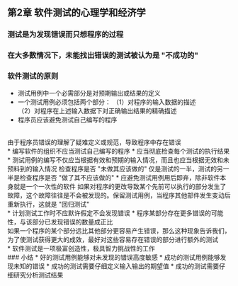 ## 第2章 软件测试的心理学和经济学
### 测试是为发现错误而只想程序的过程
### 在大多数情况下，未能找出错误的测试被认为是 "不成功的"
### 软件测试的原则
* 测试用例中一个必需部分是对预期输出或结果的定义
* 一个测试用例必须包括两个部分：
（1）对程序的输入数据的描述<br>
（2）对程序在上述输入数据下对正确输出结果的精确描述<br>
* 程序员应该避免测试自己编写的程序
<br>
由于程序员错误的理解了疑难定义或规范，导致程序中存在错误<br>
* 编写软件的组织不应当测试自己编写的程序
* 应当彻底检查每个测试的执行结果
* 测试用例的编写不仅应当根据有效和预期的输入情况，而且也应当根据无效和未预料到的输入情况
检查程序是否 "未做其应该做的" 仅是测试的一半，测试的另一半是检查程序是否 "做了其不应该做的"
* 应避免测试用例用后即弃，除非软件本身就是一个一次性的软件
如果对程序的更改导致某个先前可以执行的部分发生了故障，这个故障往往是不会被发现的。保留测试用例，当程序其他部件发生变动后重新执行，这就是 "回归测试"<br>
* 计划测试工作时不应默许假定不会发现错误
* 程序某部分存在更多错误的可能性，与该部分已发现错误的数量成正比
<br>
如果一个程序的某个部分远比其他部分更容易产生错误，那么这种现象告诉我们，为了使测试获得更大的成效，最好对这些容易存在错误的部分进行额外的测试<br>
* 软件测试是一项极富创造性，极具智力挑战性的工作<br>
### 小结
* 好的测试用例能够对未发现的错误高度敏感
* 成功的测试用例能够发现未知的错误
* 成功的测试需要仔细定义输入输出的期望值
* 成功的测试需要仔细研究分析测试结果

